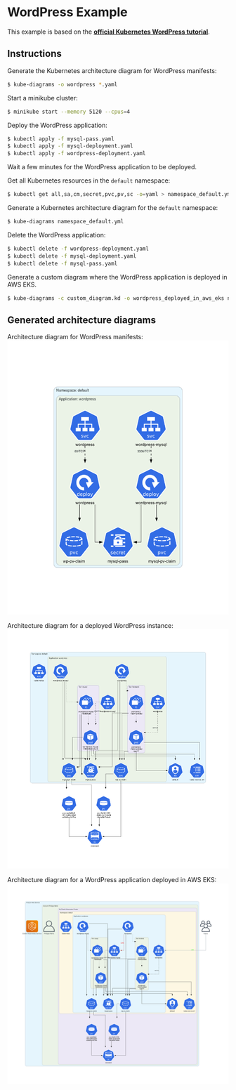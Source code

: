 # WordPress Example

This example is based on the **[official Kubernetes WordPress tutorial](https://kubernetes.io/docs/tutorials/stateful-application/mysql-wordpress-persistent-volume/)**.

## Instructions

Generate the Kubernetes architecture diagram for WordPress manifests:
```sh
$ kube-diagrams -o wordpress *.yaml
```

Start a minikube cluster:
```sh
$ minikube start --memory 5120 --cpus=4
```

Deploy the WordPress application:
```sh
$ kubectl apply -f mysql-pass.yaml
$ kubectl apply -f mysql-deployment.yaml
$ kubectl apply -f wordpress-deployment.yaml
```

Wait a few minutes for the WordPress application to be deployed.

Get all Kubernetes resources in the `default` namespace:
```sh
$ kubectl get all,sa,cm,secret,pvc,pv,sc -o=yaml > namespace_default.yml
```

Generate a Kubernetes architecture diagram for the `default` namespace:
```sh
$ kube-diagrams namespace_default.yml
```

Delete the WordPress application:
```sh
$ kubectl delete -f wordpress-deployment.yaml
$ kubectl delete -f mysql-deployment.yaml
$ kubectl delete -f mysql-pass.yaml
```
Generate a custom diagram where the WordPress application is deployed in AWS EKS.
```sh
$ kube-diagrams -c custom_diagram.kd -o wordpress_deployed_in_aws_eks namespace_default.yml
```

## Generated architecture diagrams

Architecture diagram for WordPress manifests:
![wordpress.png](wordpress.png)

Architecture diagram for a deployed WordPress instance:
![default namespace](namespace_default.png)

Architecture diagram for a WordPress application deployed in AWS EKS:
![wordpress_deployed_in_aws_eks.png](wordpress_deployed_in_aws_eks.png)
